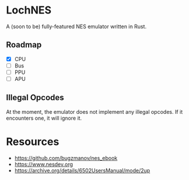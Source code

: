 # LochNES
A (soon to be) fully-featured NES emulator written in Rust. 

## Roadmap
- [X] CPU
- [ ] Bus
- [ ] PPU
- [ ] APU

## Illegal Opcodes
At the moment, the emulator does not implement any illegal opcodes. If it encounters one, it will ignore it.

# Resources
- https://github.com/bugzmanov/nes_ebook
- https://www.nesdev.org
- https://archive.org/details/6502UsersManual/mode/2up